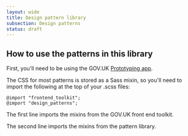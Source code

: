 ```yaml
---
layout: wide
title: Design pattern library
subsection: Design patterns
status: draft
---
```


## How to use the patterns in this library


First, you'll need to be using the GOV.UK [Prototyping app](https://github.com/alphagov/prototyping).

The CSS for most patterns is stored as a Sass mixin, so you'll need to import the following at the top of your
 .scss files:

    @import "frontend_toolkit";
    @import "design_patterns";

The first line imports the mixins from the GOV.UK front end toolkit.

The second line imports the mixins from the pattern library.
